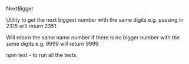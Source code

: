 NextBigger

Utility to get the next biggest number with the same digits e.g. passing in 2315 will return 2351.

Will return the same name number if there is no bigger number with the same digits e.g. 9999 will return 9999.

npm test - to run all the tests.
